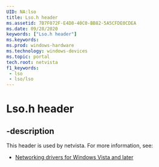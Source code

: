 ```yaml
---
UID: NA:lso
title: Lso.h header
ms.assetid: 7B7F072F-E4D8-40C0-BB82-5A5CFDE0CDEA
ms.date: 09/28/2020
keywords: ["Lso.h header"]
ms.keywords: 
ms.prod: windows-hardware
ms.technology: windows-devices
ms.topic: portal
tech.root: netvista
f1_keywords:
 - lso
 - lso/lso
---
```


# Lso.h header


## -description

This header is used by netvista. For more information, see:

- [Networking drivers for Windows Vista and later](../_netvista/index.md)

